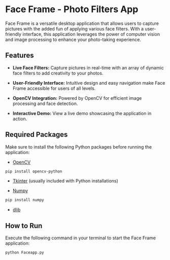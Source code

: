 # Face Frame - Photo Filters App

Face Frame is a versatile desktop application that allows users to capture pictures with the added fun of applying various face filters. With a user-friendly interface, this application leverages the power of computer vision and image processing to enhance your photo-taking experience.

## Features

- **Live Face Filters:** Capture pictures in real-time with an array of dynamic face filters to add creativity to your photos.

- **User-Friendly Interface:** Intuitive design and easy navigation make Face Frame accessible for users of all levels.

- **OpenCV Integration:** Powered by OpenCV for efficient image processing and face detection.

- **Interactive Demo:** View a live demo showcasing the application in action.

## Required Packages

Make sure to install the following Python packages before running the application:

- [OpenCV](https://pypi.org/project/opencv-python/)

```bash
pip install opencv-python
```

- [Tkinter](https://docs.python.org/3/library/tkinter.html) (usually included with Python installations)

- [Numpy](https://numpy.org/)

```bash
pip install numpy
```

- [dlib](http://dlib.net/)

## How to Run

Execute the following command in your terminal to start the Face Frame application:

```bash
python Faceapp.py
```